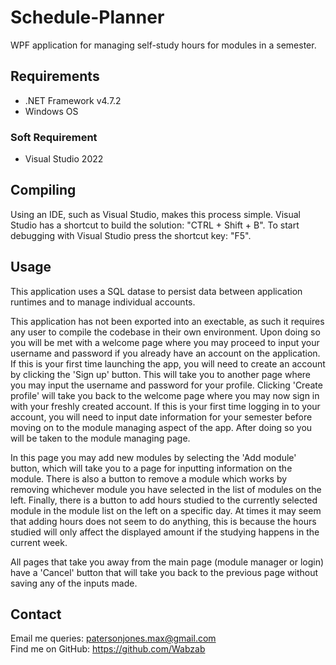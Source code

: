# Schedule-Planner
WPF application for managing self-study hours for modules in a semester.

## Requirements
  - .NET Framework v4.7.2
  - Windows OS
### Soft Requirement
  - Visual Studio 2022

## Compiling
Using an IDE, such as Visual Studio, makes this process simple.
Visual Studio has a shortcut to build the solution: "CTRL + Shift + B".
To start debugging with Visual Studio press the shortcut key: "F5".

## Usage
This application uses a SQL datase to persist data between application runtimes and to manage individual accounts.

This application has not been exported into an exectable, as such it requires any user to compile the codebase in their own environment. Upon doing so you will be met with a welcome page where you may proceed to input your username and password if you already have an account on the application. If this is your first time launching the app, you will need to create an account by clicking the 'Sign up' button. This will take you to another page where you may input the username and password for your profile. Clicking 'Create profile' will take you back to the welcome page where you may now sign in with your freshly created account. If this is your first time logging in to your account, you will need to input date information for your semester before moving on to the module managing aspect of the app. After doing so you will be taken to the module managing page.

In this page you may add new modules by selecting the 'Add module' button, which will take you to a page for inputting information on the module. There is also a button to remove a module which works by removing whichever module you have selected in the list of modules on the left. Finally, there is a button to add hours studied to the currently selected module in the module list on the left on a specific day. At times it may seem that adding hours does not seem to do anything, this is because the hours studied will only affect the displayed amount if the studying happens in the current week.

All pages that take you away from the main page (module manager or login) have a 'Cancel' button that will take you back to the previous page without saving any of the inputs made.

## Contact
Email me queries: patersonjones.max@gmail.com<br>
Find me on GitHub: https://github.com/Wabzab

